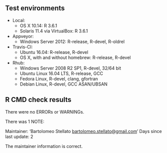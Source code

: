 ## Test environments

* Local:
  * OS X 10.14: R 3.6.1
  * Solaris 11.4 via VirtualBox: R 3.6.1
* Appveyor:
  * Windows Server 2012: R-release, R-devel, R-oldrel
* Travis-CI:
  * Ubuntu 16.04: R-release, R-devel
  * OS X, with and without homebrew: R-release, R-devel
* Rhub:
  * Windows Server 2008 R2 SP1, R-devel, 32/64 bit
  * Ubuntu Linux 16.04 LTS, R-release, GCC
  * Fedora Linux, R-devel, clang, gfortran
  * Debian Linux, R-devel, GCC ASAN/UBSAN


## R CMD check results
There were no ERRORs or WARNINGs.  

There was 1 NOTE:

  Maintainer: ‘Bartolomeo Stellato <bartolomeo.stellato@gmail.com>’
  Days since last update: 2

The maintainer information is correct.

